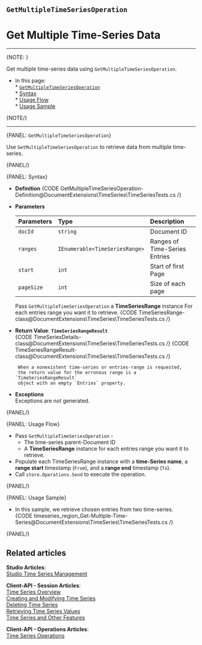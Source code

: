 ﻿## `GetMultipleTimeSeriesOperation`
# Get Multiple Time-Series Data

---

{NOTE: }

Get multiple time-series data using `GetMultipleTimeSeriesOperation`.  

* In this page:  
      * [`GetMultipleTimeSeriesOperation`](../../../../../document-extensions/timeseries/client-api/store-operations/get-ts-data/get-multiple-ts-data#getmultipletimeseriesoperation)  
      * [Syntax](../../../../../document-extensions/timeseries/client-api/store-operations/get-ts-data/get-multiple-ts-data#syntax)  
      * [Usage Flow](../../../../../document-extensions/timeseries/client-api/store-operations/get-ts-data/get-multiple-ts-data#usage-flow)  
      * [Usage Sample](../../../../../document-extensions/timeseries/client-api/store-operations/get-ts-data/get-multiple-ts-data#usage-sample)  

{NOTE/}

---

{PANEL: `GetMultipleTimeSeriesOperation`}

Use `GetMultipleTimeSeriesOperation` to retrieve data from 
multiple time-series.  

{PANEL/}

{PANEL: Syntax}

* **Definition**
  {CODE GetMultipleTimeSeriesOperation-Definition@DocumentExtensions\TimeSeries\TimeSeriesTests.cs /}

* **Parameters**  

    | Parameters | Type | Description |
    |:-------------|:-------------|:-------------|
    | `docId` | `string` | Document ID |
    | `ranges` | `IEnumerable<TimeSeriesRange>` | Ranges of Time-Series Entries |
    | `start` | `int` | Start of first Page |
    | `pageSize` | `int` | Size of each page |

     Pass `GetMultipleTimeSeriesOperation` a **TimeSeriesRange** instance 
     For each entries range you want it to retrieve.
     {CODE TimeSeriesRange-class@DocumentExtensions\TimeSeries\TimeSeriesTests.cs /}

* **Return Value**: **`TimeSeriesRangeResult`**  
     {CODE TimeSeriesDetails-class@DocumentExtensions\TimeSeries\TimeSeriesTests.cs /}
     {CODE TimeSeriesRangeResult-class@DocumentExtensions\TimeSeries\TimeSeriesTests.cs /}

       When a nonexistent time-series or entries-range is requested, 
       the return value for the erronous range is a `TimeSeriesRangeResult` 
       object with an empty `Entries` property.  

* **Exceptions**  
  Exceptions are not generated.  

{PANEL/}

{PANEL: Usage Flow}

* Pass `GetMultipleTimeSeriesOperation` -  
   * The time-series parent-Document ID  
   * A **TimeSeriesRange** instance for each entries range you want 
     it to retrieve.  
* Populate each TimeSeriesRange instance with a **time-Series name**, 
  a **range start** timestamp (`From`), and a **range end** timestamp (`To`).  
* Call `store.Operations.Send` to execute the operation.  

{PANEL/}

{PANEL: Usage Sample}

* In this sample, we retrieve chosen entries from two time-series.  
   {CODE timeseries_region_Get-Multiple-Time-Series@DocumentExtensions\TimeSeries\TimeSeriesTests.cs /}  

{PANEL/}


## Related articles
**Studio Articles**:  
[Studio Time Series Management]()  

**Client-API - Session Articles**:  
[Time Series Overview]()  
[Creating and Modifying Time Series]()  
[Deleting Time Series]()  
[Retrieving Time Series Values]()  
[Time Series and Other Features]()  

**Client-API - Operations Articles**:  
[Time Series Operations]()  
